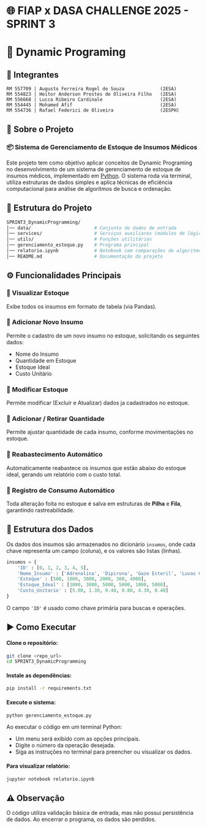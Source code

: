 # **🌐 FIAP x DASA CHALLENGE 2025 - SPRINT 3**

# 🐍 Dynamic Programing

## 👥 Integrantes

```
RM 557709 | Augusto Ferreira Rogel de Souza             (2ESA)
RM 554823 | Heitor Anderson Prestes de Oliveira Filho   (2ESA)
RM 556668 | Lucca Ribeiro Cardinale                     (2ESA)
RM 554445 | Mohamed Afif                                (2ESA)
RM 554736 | Rafael Federici de Oliveira                 (2ESPH)
```

## 📕 Sobre o Projeto

### 📦 Sistema de Gerenciamento de Estoque de Insumos Médicos

Este projeto tem como objetivo aplicar conceitos de Dynamic Programing no desenvolvimento de um sistema de gerenciamento de estoque de insumos médicos, implementado em [Python](https://www.python.org/doc/).
O sistema roda via terminal, utiliza estruturas de dados simples e aplica técnicas de eficiência computacional para análise de algoritmos de busca e ordenação.

## 📂 Estrutura do Projeto

``` bash
SPRINT3_DynamicProgramming/
│── data/                       # Conjunto de dados de entrada
│── services/                   # Serviços auxiliares (módulos de lógica)
│── utils/                      # Funções utilitárias
│── gerenciamento_estoque.py    # Programa principal
│── relatorio.ipynb             # Notebook com comparações de algoritmos
│── README.md                   # Documentação do projeto
```

## ⚙️ Funcionalidades Principais

### 🔸 Visualizar Estoque

Exibe todos os insumos em formato de tabela (via Pandas).

### 🔸 Adicionar Novo Insumo

Permite o cadastro de um novo insumo no estoque, solicitando os seguintes dados:
- Nome do Insumo
- Quantidade em Estoque
- Estoque Ideal
- Custo Unitário

### 🔸 Modificar Estoque

Permite modificar (Excluir e Atualizar) dados ja cadastrados no estoque.

### 🔸 Adicionar / Retirar Quantidade

Permite ajustar quantidade de cada insumo, conforme movimentações no estoque.

### 🔸 Reabastecimento Automático

Automaticamente reabastece os insumos que estão abaixo do estoque ideal, gerando um relatório com o custo total.

### 🔸 Registro de Consumo Automático

Toda alteração foita no estoque é salva em estruturas de **Pilha** e **Fila**, garantindo rastreabilidade.

## 🎲 Estrutura dos Dados

Os dados dos insumos são armazenados no dicionário ``` insumos ```, onde cada chave representa um campo (coluna), e os valores são listas (linhas).

``` python
insumos = {
    'ID' : [0, 1, 2, 3, 4, 5],
    'Nome_Insumo' : ['Adrenalina', 'Dipirona', 'Gaze Esteril', 'Luvas Cirurgicas' , 'Mascaras N95', 'Seringas'],
    'Estoque' : [500, 1000, 3000, 2000, 300, 4000],
    'Estoque_Ideal' : [1000, 3000, 5000, 5000, 1000, 5000],
    'Custo_Unitario' : [5.00, 1.30, 0.40, 0.80, 4.30, 0.40]
}
```

O campo ``` 'ID' ``` é usado como chave primária para buscas e operações.

## ▶️ Como Executar

#### **Clone o repositório:**

``` bash
git clone <repo_url>
cd SPRINT3_DynamicProgramming
```

#### **Instale as dependências:**

``` bash
pip install -r requirements.txt
```

#### **Execute o sistema:**

``` bash
python gerenciamento_estoque.py
```

Ao executar o código em um terminal Python:
- Um menu será exibido com as opções principais.
- Digite o número da operação desejada.
- Siga as instruções no terminal para preencher ou visualizar os dados.

#### **Para visualizar relatório:**

``` bash
jupyter notebook relatorio.ipynb
```

## ⚠️ Observação

O código utiliza validação básica de entrada, mas não possui persistência de dados. Ao encerrar o programa, os dados são perdidos.
